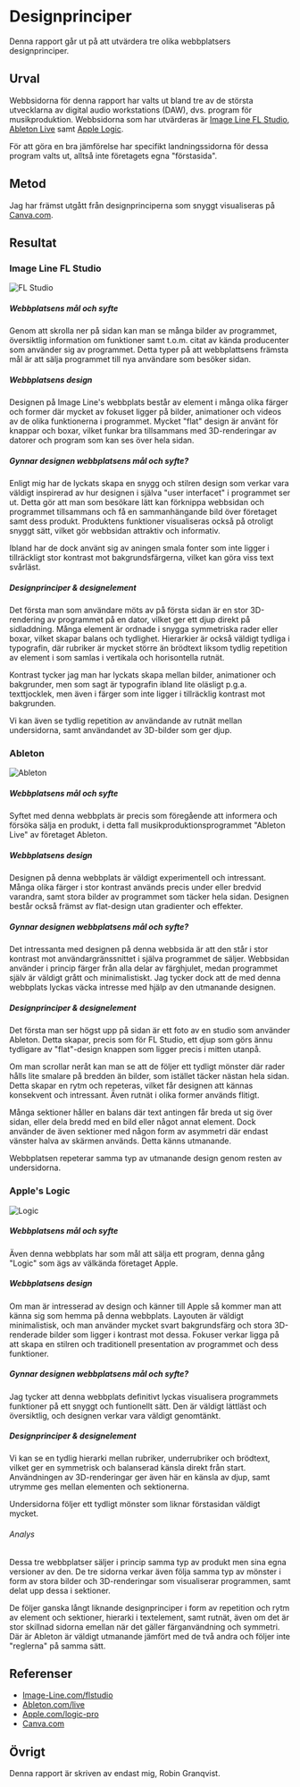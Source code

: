 ---
---
Designprinciper
=========================
Denna rapport går ut på att utvärdera tre olika webbplatsers designprinciper.

## Urval

Webbsidorna för denna rapport har valts ut bland tre av de största utvecklarna av digital audio workstations (DAW), dvs. program för musikproduktion. Webbsidorna som har utvärderas är [Image Line FL Studio](https://www.image-line.com/flstudio/), [Ableton Live](https://www.ableton.com/en/live/) samt [Apple Logic](https://www.apple.com/logic-pro/). 

För att göra en bra jämförelse har specifikt landningssidorna för dessa program valts ut, alltså inte företagets egna "förstasida".

## Metod

Jag har främst utgått från designprinciperna som snyggt visualiseras på [Canva.com](https://www.canva.com/learn/design-elements-principles/).

## Resultat

### Image Line FL Studio

![FL Studio](../htdocs/img/fl-studio-min.png)

##### Webbplatsens mål och syfte

Genom att skrolla ner på sidan kan man se många bilder av programmet, översiktlig information om funktioner samt t.o.m. citat av kända producenter som använder sig av programmet. Detta typer på att webbplattsens främsta mål är att sälja programmet till nya användare som besöker sidan.

##### Webbplatsens design

Designen på Image Line's webbplats består av element i många olika färger och former där mycket av fokuset ligger på bilder, animationer och videos av de olika funktionerna i programmet. Mycket "flat" design är använt för knappar och boxar, vilket funkar bra tillsammans med 3D-renderingar av datorer och program som kan ses över hela sidan.

##### Gynnar designen webbplatsens mål och syfte?

Enligt mig har de lyckats skapa en snygg och stilren design som verkar vara väldigt inspirerad av hur designen i själva "user interfacet" i programmet ser ut. Detta gör att man som besökare lätt kan förknippa webbsidan och programmet tillsammans och få en sammanhängande bild över företaget samt dess produkt. Produktens funktioner visualiseras också på otroligt snyggt sätt, vilket gör webbsidan attraktiv och informativ.

Ibland har de dock använt sig av aningen smala fonter som inte ligger i tillräckligt stor kontrast mot bakgrundsfärgerna, vilket kan göra viss text svårläst.

##### Designprinciper & designelement

Det första man som användare möts av på första sidan är en stor 3D-rendering av programmet på en dator, vilket ger ett djup direkt på sidladdning. Många element är ordnade i snygga symmetriska rader eller boxar, vilket skapar balans och tydlighet. Hierarkier är också väldigt tydliga i typografin, där rubriker är mycket större än brödtext liksom tydlig repetition av element i som samlas i vertikala och horisontella rutnät.

Kontrast tycker jag man har lyckats skapa mellan bilder, animationer och bakgrunder, men som sagt är typografin ibland lite oläsligt p.g.a. texttjocklek, men även i färger som inte ligger i tillräcklig kontrast mot bakgrunden.

Vi kan även se tydlig repetition av användande av rutnät mellan undersidorna, samt användandet av 3D-bilder som ger djup.

### Ableton

![Ableton](../htdocs/img/ableton-min.png)

##### Webbplatsens mål och syfte

Syftet med denna webbplats är precis som föregående att informera och försöka sälja en produkt, i detta fall musikproduktionsprogrammet "Ableton Live" av företaget Ableton.

##### Webbplatsens design

Designen på denna webbplats är väldigt experimentell och intressant. Många olika färger i stor kontrast används precis under eller bredvid varandra, samt stora bilder av programmet som täcker hela sidan. Designen består också främst av flat-design utan gradienter och effekter.

##### Gynnar designen webbplatsens mål och syfte?

Det intressanta med designen på denna webbsida är att den står i stor kontrast mot användargränssnittet i själva programmet de säljer. Webbsidan använder i princip färger från alla delar av färghjulet, medan programmet själv är väldigt grått och minimalistiskt. Jag tycker dock att de med denna webbplats lyckas väcka intresse med hjälp av den utmanande designen.

##### Designprinciper & designelement

Det första man ser högst upp på sidan är ett foto av en studio som använder Ableton. Detta skapar, precis som för FL Studio, ett djup som görs ännu tydligare av "flat"-design knappen som ligger precis i mitten utanpå. 

Om man scrollar neråt kan man se att de följer ett tydligt mönster där rader hålls lite smalare på bredden än bilder, som istället täcker nästan hela sidan. Detta skapar en rytm och repeteras, vilket får designen att kännas konsekvent och intressant. Även rutnät i olika former används flitigt.

Många sektioner håller en balans där text antingen får breda ut sig över sidan, eller dela bredd med en bild eller något annat element. Dock använder de även sektioner med någon form av asymmetri där endast vänster halva av skärmen används. Detta känns utmanande.  

Webbplatsen repeterar samma typ av utmanande design genom resten av undersidorna.

### Apple's Logic

![Logic](../htdocs/img/logic-min.png)

##### Webbplatsens mål och syfte

Även denna webbplats har som mål att sälja ett program, denna gång "Logic" som ägs av välkända företaget Apple.

##### Webbplatsens design

Om man är intresserad av design och känner till Apple så kommer man att känna sig som hemma på denna webbplats. Layouten är väldigt minimalistisk, och man använder mycket svart bakgrundsfärg och stora 3D-renderade bilder som ligger i kontrast mot dessa. Fokuser verkar ligga på att skapa en stilren och traditionell presentation av programmet och dess funktioner.

##### Gynnar designen webbplatsens mål och syfte?

Jag tycker att denna webbplats definitivt lyckas visualisera programmets funktioner på ett snyggt och funtionellt sätt. Den är väldigt lättläst och översiktlig, och designen verkar vara väldigt genomtänkt.

##### Designprinciper & designelement

Vi kan se en tydlig hierarki mellan rubriker, underrubriker och brödtext, vilket ger en symmetrisk och balanserad känsla direkt från start. Användningen av 3D-renderingar ger även här en känsla av djup, samt utrymme ges mellan elementen och sektionerna.

Undersidorna följer ett tydligt mönster som liknar förstasidan väldigt mycket.

###### Analys

Dessa tre webbplatser säljer i princip samma typ av produkt men sina egna versioner av den. De tre sidorna verkar även följa samma typ av mönster i form av stora bilder och 3D-renderingar som visualiserar programmen, samt delat upp dessa i sektioner. 

De följer ganska långt liknande designprinciper i form av repetition och rytm av element och sektioner, hierarki i textelement, samt rutnät, även om det är stor skillnad sidorna emellan när det gäller färganvändning och symmetri. Där är Ableton är väldigt utmanande jämfört med de två andra och följer inte "reglerna" på samma sätt.

## Referenser
* [Image-Line.com/flstudio](https://www.image-line.com/flstudio)
* [Ableton.com/live](https://www.ableton.com/en/live/)
* [Apple.com/logic-pro](https://www.apple.com/logic-pro)
* [Canva.com](https://www.canva.com/learn/design-elements-principles/)


## Övrigt

Denna rapport är skriven av endast mig, Robin Granqvist.